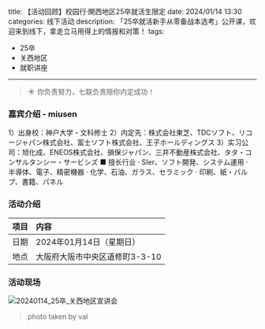 title: 【活动回顾】校园行·関西地区25卒就活生限定
date: 2024/01/14 13:30
categories: 线下活动
description: 「25卒就活新手从零备战本选考」公开课，欢迎来到线下，拿走立马用得上的情报和对策！
tags:
- 25卒
- 关西地区
- 就职讲座

---

<blockquote class="blockquote-center">☀️ 你负责努力，七联负责陪你内定成功！</blockquote>

### 嘉宾介绍 - miusen
1）出身校：神户大学・文科修士
2）内定先：株式会社東芝、TDCソフト、リコージャパン株式会社、富士ソフト株式会社、王子ホールディングス
3）实习公司：旭化成、ENEOS株式会社、損保ジャパン、三井不動産株式会社、タタ・コンサルタンシー・サービシズ
■ 擅长行业
· SIer、ソフト開発、システム運用
· 半導体、電子、精密機器
· 化学、石油、ガラス、セラミック
· 印刷、紙・パルプ、書籍、パネル

### 活动介绍

|项目 | 内容 |
|:---|:---|
|日期 | 2024年01月14日（星期日）|
|地点| 大阪府大阪市中央区道修町3-3-10 |


### 活动现场
![20240114_25卒_关西地区宣讲会](https://qilian-tokyo.github.io/20240114.png)

> photo taken by val